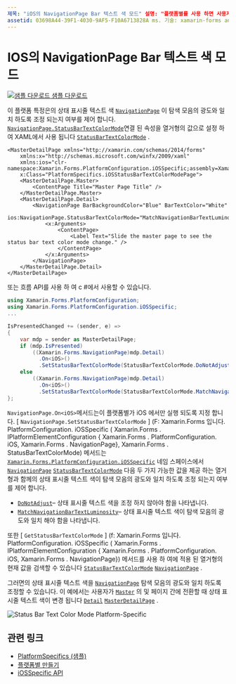 ```yaml
---
제목: "iOS의 NavigationPage Bar 텍스트 색 모드" 설명: "플랫폼별를 사용 하면 사용자 지정 렌더러 나 효과를 구현 하지 않고 특정 플랫폼 에서만 사용할 수 있는 기능을 사용할 수 있습니다. 이 문서에서는 NavigationPage의 상태 표시줄 텍스트 색이 탐색 모음의 광도와 일치 하는지 여부를 제어 하는 iOS 플랫폼 관련 기능을 사용 하는 방법을 설명 합니다.
assetid: 03698A44-39F1-4030-9AF5-F10A6713828A ms. 기술: xamarin-forms author: davidbritch: dabritch: ms. date: 10/24/2018 no loc: [ Xamarin.Forms , Xamarin.Essentials ]
---
```


# <a name="navigationpage-bar-text-color-mode-on-ios"></a>IOS의 NavigationPage Bar 텍스트 색 모드

[![샘플 다운로드](~/media/shared/download.png) 샘플 다운로드](https://docs.microsoft.com/samples/xamarin/xamarin-forms-samples/userinterface-platformspecifics)

이 플랫폼 특정은의 상태 표시줄 텍스트 색 [`NavigationPage`](xref:Xamarin.Forms.NavigationPage) 이 탐색 모음의 광도와 일치 하도록 조정 되는지 여부를 제어 합니다. [`NavigationPage.StatusBarTextColorMode`](xref:Xamarin.Forms.PlatformConfiguration.iOSSpecific.NavigationPage.StatusBarTextColorModeProperty)연결 된 속성을 열거형의 값으로 설정 하 여 XAML에서 사용 됩니다 [`StatusBarTextColorMode`](xref:Xamarin.Forms.PlatformConfiguration.iOSSpecific.StatusBarTextColorMode) .

```xaml
<MasterDetailPage xmlns="http://xamarin.com/schemas/2014/forms"
    xmlns:x="http://schemas.microsoft.com/winfx/2009/xaml"
    xmlns:ios="clr-namespace:Xamarin.Forms.PlatformConfiguration.iOSSpecific;assembly=Xamarin.Forms.Core"
    x:Class="PlatformSpecifics.iOSStatusBarTextColorModePage">
    <MasterDetailPage.Master>
        <ContentPage Title="Master Page Title" />
    </MasterDetailPage.Master>
    <MasterDetailPage.Detail>
        <NavigationPage BarBackgroundColor="Blue" BarTextColor="White"
                        ios:NavigationPage.StatusBarTextColorMode="MatchNavigationBarTextLuminosity">
            <x:Arguments>
                <ContentPage>
                    <Label Text="Slide the master page to see the status bar text color mode change." />
                </ContentPage>
            </x:Arguments>
        </NavigationPage>
    </MasterDetailPage.Detail>
</MasterDetailPage>

```

또는 흐름 API를 사용 하 여 c #에서 사용할 수 있습니다.

```csharp
using Xamarin.Forms.PlatformConfiguration;
using Xamarin.Forms.PlatformConfiguration.iOSSpecific;
...

IsPresentedChanged += (sender, e) =>
{
    var mdp = sender as MasterDetailPage;
    if (mdp.IsPresented)
        ((Xamarin.Forms.NavigationPage)mdp.Detail)
          .On<iOS>()
          .SetStatusBarTextColorMode(StatusBarTextColorMode.DoNotAdjust);
    else
        ((Xamarin.Forms.NavigationPage)mdp.Detail)
          .On<iOS>()
          .SetStatusBarTextColorMode(StatusBarTextColorMode.MatchNavigationBarTextLuminosity);
};
```

`NavigationPage.On<iOS>`메서드는이 플랫폼별가 iOS 에서만 실행 되도록 지정 합니다. [ `NavigationPage.SetStatusBarTextColorMode` ] (F: Xamarin.Forms 입니다. PlatformConfiguration. iOSSpecific ( Xamarin.Forms . IPlatformElementConfiguration { Xamarin.Forms . PlatformConfiguration. iOS, Xamarin.Forms . NavigationPage}, Xamarin.Forms . StatusBarTextColorMode) 메서드는 [`Xamarin.Forms.PlatformConfiguration.iOSSpecific`](xref:Xamarin.Forms.PlatformConfiguration.iOSSpecific) 네임 스페이스에서 [`NavigationPage`](xref:Xamarin.Forms.NavigationPage) [`StatusBarTextColorMode`](xref:Xamarin.Forms.PlatformConfiguration.iOSSpecific.StatusBarTextColorMode) 다음 두 가지 가능한 값을 제공 하는 열거형과 함께의 상태 표시줄 텍스트 색이 탐색 모음의 광도와 일치 하도록 조정 되는지 여부를 제어 합니다.

- [`DoNotAdjust`](xref:Xamarin.Forms.PlatformConfiguration.iOSSpecific.StatusBarTextColorMode.DoNotAdjust)– 상태 표시줄 텍스트 색을 조정 하지 않아야 함을 나타냅니다.
- [`MatchNavigationBarTextLuminosity`](xref:Xamarin.Forms.PlatformConfiguration.iOSSpecific.StatusBarTextColorMode.MatchNavigationBarTextLuminosity)– 상태 표시줄 텍스트 색이 탐색 모음의 광도와 일치 해야 함을 나타냅니다.

또한 [ `GetStatusBarTextColorMode` ] (f: Xamarin.Forms 입니다. PlatformConfiguration. iOSSpecific ( Xamarin.Forms . IPlatformElementConfiguration { Xamarin.Forms . PlatformConfiguration. iOS, Xamarin.Forms . NavigationPage}) 메서드를 사용 하 여에 적용 된 열거형의 현재 값을 검색할 수 있습니다 [`StatusBarTextColorMode`](xref:Xamarin.Forms.PlatformConfiguration.iOSSpecific.StatusBarTextColorMode) [`NavigationPage`](xref:Xamarin.Forms.NavigationPage) .

그러면의 상태 표시줄 텍스트 색을 [`NavigationPage`](xref:Xamarin.Forms.NavigationPage) 탐색 모음의 광도와 일치 하도록 조정할 수 있습니다. 이 예에서는 사용자가 [`Master`](xref:Xamarin.Forms.MasterDetailPage.Master) 의 및 페이지 간에 전환할 때 상태 표시줄 텍스트 색이 변경 됩니다 [`Detail`](xref:Xamarin.Forms.MasterDetailPage.Detail) [`MasterDetailPage`](xref:Xamarin.Forms.MasterDetailPage) .

![](status-bar-text-color-images/status-bar-text-color-mode.png "Status Bar Text Color Mode Platform-Specific")

## <a name="related-links"></a>관련 링크

- [PlatformSpecifics (샘플)](https://docs.microsoft.com/samples/xamarin/xamarin-forms-samples/userinterface-platformspecifics)
- [플랫폼별 만들기](~/xamarin-forms/platform/platform-specifics/index.md#creating-platform-specifics)
- [iOSSpecific API](xref:Xamarin.Forms.PlatformConfiguration.iOSSpecific)
